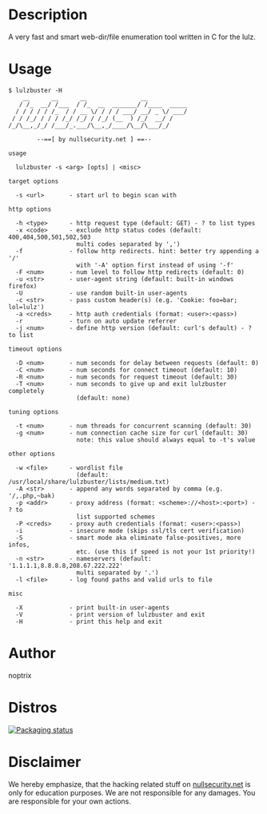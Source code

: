 # Description

A very fast and smart web-dir/file enumeration tool written in C for the lulz.

# Usage

```
$ lulzbuster -H
    __      __      __               __
   / /_  __/ /___  / /_  __  _______/ /____  _____
  / / / / / /_  / / __ \/ / / / ___/ __/ _ \/ ___/
 / / /_/ / / / /_/ /_/ / /_/ (__  ) /_/  __/ /
/_/\__,_/_/ /___/_.___/\__,_/____/\__/\___/_/

        --==[ by nullsecurity.net ] ==--

usage

  lulzbuster -s <arg> [opts] | <misc>

target options

  -s <url>       - start url to begin scan with

http options

  -h <type>      - http request type (default: GET) - ? to list types
  -x <code>      - exclude http status codes (default: 400,404,500,501,502,503
                   multi codes separated by ',')
  -f             - follow http redirects. hint: better try appending a '/'
                   with '-A' option first instead of using '-f'
  -F <num>       - num level to follow http redirects (default: 0)
  -u <str>       - user-agent string (default: built-in windows firefox)
  -U             - use random built-in user-agents
  -c <str>       - pass custom header(s) (e.g. 'Cookie: foo=bar; lol=lulz')
  -a <creds>     - http auth credentials (format: <user>:<pass>)
  -r             - turn on auto update referrer
  -j <num>       - define http version (default: curl's default) - ? to list

timeout options

  -D <num>       - num seconds for delay between requests (default: 0)
  -C <num>       - num seconds for connect timeout (default: 10)
  -R <num>       - num seconds for request timeout (default: 30)
  -T <num>       - num seconds to give up and exit lulzbuster completely
                   (default: none)

tuning options

  -t <num>       - num threads for concurrent scanning (default: 30)
  -g <num>       - num connection cache size for curl (default: 30)
                   note: this value should always equal to -t's value

other options

  -w <file>      - wordlist file
                   (default: /usr/local/share/lulzbuster/lists/medium.txt)
  -A <str>       - append any words separated by comma (e.g. '/,.php,~bak)
  -p <addr>      - proxy address (format: <scheme>://<host>:<port>) - ? to
                   list supported schemes
  -P <creds>     - proxy auth credentials (format: <user>:<pass>)
  -i             - insecure mode (skips ssl/tls cert verification)
  -S             - smart mode aka eliminate false-positives, more infos,
                   etc. (use this if speed is not your 1st priority!)
  -n <str>       - nameservers (default: '1.1.1.1,8.8.8.8,208.67.222.222'
                   multi separated by '.')
  -l <file>      - log found paths and valid urls to file

misc

  -X             - print built-in user-agents
  -V             - print version of lulzbuster and exit
  -H             - print this help and exit
```

# Author

noptrix

# Distros

[![Packaging status](https://repology.org/badge/vertical-allrepos/lulzbuster.svg)](https://repology.org/project/lulzbuster/versions)

# Disclaimer

We hereby emphasize, that the hacking related stuff on
[nullsecurity.net](http://nullsecurity.net) is only for education purposes.
We are not responsible for any damages. You are responsible for your own
actions.

